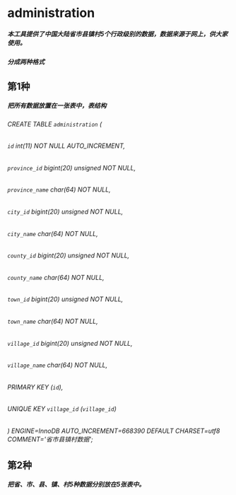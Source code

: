 # administration
##### 本工具提供了中国大陆省市县镇村5个行政级别的数据，数据来源于网上，供大家使用。
##### 分成两种格式
## 第1种
##### 把所有数据放置在一张表中，表结构
###### CREATE TABLE `administration` (
######   `id` int(11) NOT NULL AUTO_INCREMENT,
######   `province_id` bigint(20) unsigned NOT NULL,
######   `province_name` char(64) NOT NULL,
######   `city_id` bigint(20) unsigned NOT NULL,
######   `city_name` char(64) NOT NULL,
######   `county_id` bigint(20) unsigned NOT NULL,
######   `county_name` char(64) NOT NULL,
######   `town_id` bigint(20) unsigned NOT NULL,
######   `town_name` char(64) NOT NULL,
######   `village_id` bigint(20) unsigned NOT NULL,
######   `village_name` char(64) NOT NULL,
######   PRIMARY KEY (`id`),
######   UNIQUE KEY `village_id` (`village_id`)
###### ) ENGINE=InnoDB AUTO_INCREMENT=668390 DEFAULT CHARSET=utf8 COMMENT='省市县镇村数据';

## 第2种
##### 把省、市、县、镇、村5种数据分别放在5张表中。
